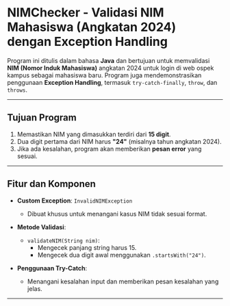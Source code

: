 # NIMChecker - Validasi NIM Mahasiswa (Angkatan 2024) dengan Exception Handling

Program ini ditulis dalam bahasa **Java** dan bertujuan untuk memvalidasi **NIM (Nomor Induk Mahasiswa)** angkatan 2024 untuk login di web ospek kampus sebagai mahasiswa baru. Program juga mendemonstrasikan penggunaan **Exception Handling**, termasuk `try-catch-finally`, `throw`, dan `throws`.

---

## Tujuan Program

1. Memastikan NIM yang dimasukkan terdiri dari **15 digit**.
2. Dua digit pertama dari NIM harus **"24"** (misalnya tahun angkatan 2024).
3. Jika ada kesalahan, program akan memberikan **pesan error** yang sesuai.

---

## Fitur dan Komponen

- **Custom Exception**: `InvalidNIMException`
  - Dibuat khusus untuk menangani kasus NIM tidak sesuai format.
  
- **Metode Validasi**:
  - `validateNIM(String nim)`:
    - Mengecek panjang string harus 15.
    - Mengecek dua digit awal menggunakan `.startsWith("24")`.

- **Penggunaan Try-Catch**:
  - Menangani kesalahan input dan memberikan pesan kesalahan yang jelas.

---
